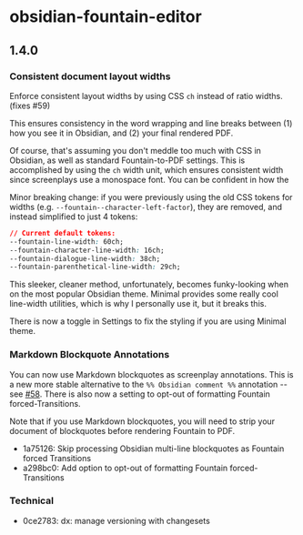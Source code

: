 # obsidian-fountain-editor

## 1.4.0

### Consistent document layout widths

Enforce consistent layout widths by using CSS `ch` instead of ratio widths. (fixes #59)

This ensures consistency in the word wrapping and line breaks between (1) how you see it in Obsidian, and (2) your final rendered PDF.

Of course, that's assuming you don't meddle too much with CSS in Obsidian, as well as standard Fountain-to-PDF settings. This is accomplished by using the `ch` width unit, which ensures consistent width since screenplays use a monospace font. You can be confident in how the

Minor breaking change: if you were previously using the old CSS tokens for widths (e.g. `--fountain--character-left-factor`), they are removed, and instead simplified to just 4 tokens:

```css
// Current default tokens:
--fountain-line-width: 60ch;
--fountain-character-line-width: 16ch;
--fountain-dialogue-line-width: 38ch;
--fountain-parenthetical-line-width: 29ch;
```

This sleeker, cleaner method, unfortunately, becomes funky-looking when on the most popular Obsidian theme. Minimal provides some really cool line-width utilities, which is why I personally use it, but it breaks this.

There is now a toggle in Settings to fix the styling if you are using Minimal theme.

### Markdown Blockquote Annotations

You can now use Markdown blockquotes as screenplay annotations. This is a new more stable alternative to the `%% Obsidian comment %%` annotation -- see [#58](https://github.com/chuangcaleb/obsidian-fountain-editor/pull/58/files). There is also now a setting to opt-out of formatting Fountain forced-Transitions.

Note that if you use Markdown blockquotes, you will need to strip your document of blockquotes before rendering Fountain to PDF.

- 1a75126: Skip processing Obsidian multi-line blockquotes as Fountain forced Transitions
- a298bc0: Add option to opt-out of formatting Fountain forced-Transitions

### Technical

- 0ce2783: dx: manage versioning with changesets
